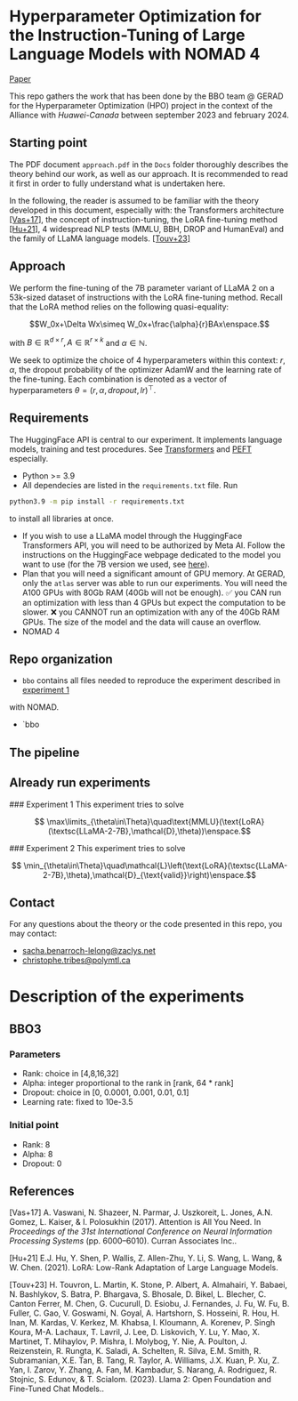 # Hyperparameter Optimization for the Instruction-Tuning of Large Language Models with NOMAD 4

[Paper](https://doi.org/10.48550/arXiv.2312.00949)

This repo gathers the work that has been done by the BBO team @ GERAD for the Hyperparameter Optimization (HPO) project in the context of the Alliance with *Huawei-Canada* between september 2023 and february 2024.

## Starting point

The PDF document `approach.pdf` in the `Docs` folder thoroughly describes the theory behind our work, as well as our approach. It is recommended to read it first in order to fully understand what is undertaken here.

In the following, the reader is assumed to be familiar with the theory developed in this document, especially with: the Transformers architecture [[Vas+17]](#Vas17), the concept of instruction-tuning, the LoRA fine-tuning method [[Hu+21]](#Hu21), 4 widespread NLP tests (MMLU, BBH, DROP and HumanEval) and the family of LLaMA language models. [[Touv+23]](#Touv23)

## Approach

We perform the fine-tuning of the 7B parameter variant of LLaMA 2 on a 53k-sized dataset of instructions with the LoRA fine-tuning method. Recall that the LoRA method relies on the following quasi-equality:

```math
W_0x+\Delta Wx\simeq W_0x+\frac{\alpha}{r}BAx\enspace.
```

with $`B\in\mathbb{R}^{d\times r}, A\in\mathbb{R}^{r\times k}`$ and $`\alpha\in\mathbb{N}`$.

We seek to optimize the choice of 4 hyperparameters within this context: $`r`$, $`\alpha`$, the dropout probability of the optimizer AdamW and the learning rate of the fine-tuning. Each combination is denoted as a vector of hyperparameters $`\theta=(r,\alpha,dropout,lr)^ \top`$.

## Requirements

The HuggingFace API is central to our experiment. It implements language models, training and test procedures. See [Transformers](https://huggingface.co/docs/transformers/index) and [PEFT](https://huggingface.co/docs/peft/index) especially.


* Python >= 3.9
* All dependecies are listed in the `requirements.txt` file. Run
```bash
python3.9 -m pip install -r requirements.txt
```
to install all libraries at once.
* If you wish to use a LLaMA model through the HuggingFace Transformers API, you will need to be authorized by Meta AI. Follow the instructions on the HuggingFace webpage dedicated to the model you want to use (for the 7B version we used, see [here](https://huggingface.co/meta-llama/Llama-2-7b-hf)).
* Plan that you will need a significant amount of GPU memory. At GERAD, only the `atlas` server was able to run our experiments. You will need the A100 GPUs with 80Gb RAM (40Gb will not be enough).
    :white_check_mark: you CAN run an optimization with less than 4 GPUs but expect the computation to be slower.
    :x: you CANNOT run an optimization with any of the 40Gb RAM GPUs. The size of the model and the data will cause an overflow.
* NOMAD 4

## Repo organization

* `bbo` contains all files needed to reproduce the experiment described in [experiment 1](#exp1)

with NOMAD.
* `bbo

## The pipeline

## Already run experiments

<a id="exp1">### Experiment 1</a>
This experiment tries to solve
```math
    \max\limits_{\theta\in\Theta}\quad\text{MMLU}(\text{LoRA}(\textsc{LLaMA-2-7B},\mathcal{D},\theta))\enspace.
```

<a id="exp2">### Experiment 2</a>
This experiment tries to solve
```math
    \min_{\theta\in\Theta}\quad\mathcal{L}\left(\text{LoRA}(\textsc{LLaMA-2-7B},\theta),\mathcal{D}_{\text{valid}}\right)\enspace.
```

## Contact

For any questions about the theory or the code presented in this repo, you may contact:
* sacha.benarroch-lelong@zaclys.net
* christophe.tribes@polymtl.ca

# Description of the experiments

## BBO3

### Parameters
* Rank: choice in [4,8,16,32]
* Alpha: integer proportional to the rank in [rank, 64 * rank]
* Dropout: choice in [0, 0.0001, 0.001, 0.01, 0.1]
* Learning rate: fixed to 10e-3.5

### Initial point

* Rank: 8
* Alpha: 8
* Dropout: 0

## References
<a id="Vas17">[Vas+17]</a> A. Vaswani, N. Shazeer, N. Parmar, J. Uszkoreit, L. Jones, A.N. Gomez, L. Kaiser, & I. Polosukhin (2017). Attention is All You Need. In *Proceedings of the 31st International Conference on Neural Information Processing Systems* (pp. 6000–6010). Curran Associates Inc..

<a id="Hu21">[Hu+21]</a> E.J. Hu, Y. Shen, P. Wallis, Z. Allen-Zhu, Y. Li, S. Wang, L. Wang, & W. Chen. (2021). LoRA: Low-Rank Adaptation of Large Language Models.

<a id="Touv23">[Touv+23]</a> H. Touvron, L. Martin, K. Stone, P. Albert, A. Almahairi, Y. Babaei, N. Bashlykov, S. Batra, P. Bhargava, S. Bhosale, D. Bikel, L. Blecher, C. Canton Ferrer, M. Chen, G. Cucurull, D. Esiobu, J. Fernandes, J. Fu, W. Fu, B. Fuller, C. Gao, V. Goswami, N. Goyal, A. Hartshorn, S. Hosseini, R. Hou, H. Inan, M. Kardas, V. Kerkez, M. Khabsa, I. Kloumann, A. Korenev, P. Singh Koura, M-A. Lachaux, T. Lavril, J. Lee, D. Liskovich, Y. Lu, Y. Mao, X. Martinet, T. Mihaylov, P. Mishra, I. Molybog, Y. Nie, A. Poulton, J. Reizenstein, R. Rungta, K. Saladi, A. Schelten, R. Silva, E.M. Smith, R. Subramanian, X.E. Tan, B. Tang, R. Taylor, A. Williams, J.X. Kuan, P. Xu, Z. Yan, I. Zarov, Y. Zhang, A. Fan, M. Kambadur, S. Narang, A. Rodriguez, R. Stojnic, S. Edunov, & T. Scialom. (2023). Llama 2: Open Foundation and Fine-Tuned Chat Models..